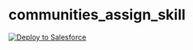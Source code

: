 # communities_assign_skill
<a href="https://githubsfdeploy.herokuapp.com?owner=acbokade&repo=CommunitiesAssignSkill">
  <img alt="Deploy to Salesforce"
       src="https://raw.githubusercontent.com/afawcett/githubsfdeploy/master/deploy.png">
</a>
